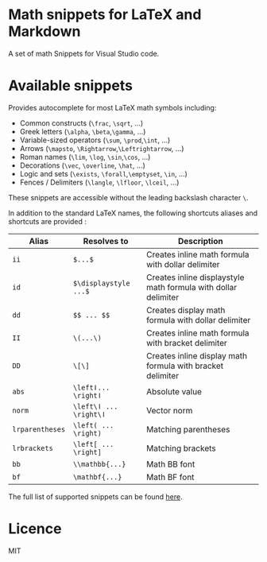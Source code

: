# Math snippets for LaTeX and Markdown

A set of math Snippets for Visual Studio code.

# Available snippets

Provides autocomplete for most LaTeX math symbols including:
- Common constructs (`\frac`, `\sqrt`, ...)
- Greek letters (`\alpha`, `\beta`,`\gamma`, ...)
- Variable-sized operators (`\sum`, `\prod`,`\int`, ...)
- Arrows (`\mapsto`, `\Rightarrow`,`\Leftrightarrow`, ...)
- Roman names (`\lim`, `\log`, `\sin`,`\cos`, ...)
- Decorations (`\vec`, `\overline`, `\hat`, ...)
- Logic and sets (`\exists`, `\forall`,`\emptyset`, `\in`, ...)
- Fences / Delimiters (`\langle`, `\lfloor`, `\lceil`, ...)

These snippets are accessible without the leading backslash character `\`.

In addition to the standard LaTeX names, the following shortcuts aliases and shortcuts are provided :


|Alias|Resolves to|Description|
|-|-|-|
|`ii`|`$...$`| Creates inline math formula with dollar delimiter |
|`id`|`$\displaystyle ...$`| Creates inline displaystyle math formula with dollar delimiter|
|`dd`|`$$ ... $$`|Creates display math formula with dollar delimiter|
|`II`|`\(...\)`| Creates inline math formula with bracket delimiter |
|`DD`|`\[\]`| Creates inline display math formula with bracket delimiter|
|`abs`|`\leftǀ... \rightǀ`| Absolute value|
|`norm`|`\left\ǀ ... \right\ǀ`| Vector norm |
|`lrparentheses`|`\left( ... \right)`| Matching parentheses |
|`lrbrackets`|`\left[ ... \right]`| Matching brackets |
|`bb`|`\\mathbb{...}`| Math BB font |
|`bf`|`\mathbf{...}`| Math BF font|

The full list of supported snippets can be found [here](https://github.com/thomanq/math-snippets/blob/master/snippets/snippets.json).

# Licence

MIT